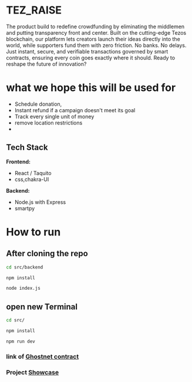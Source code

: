 # TEZ_RAISE

The product build to redefine crowdfunding by eliminating the middlemen and putting transparency front and center. Built on the cutting-edge Tezos blockchain, our platform lets creators launch their ideas directly into the world, while supporters fund them with zero friction. No banks. No delays. Just instant, secure, and verifiable transactions governed by smart contracts, ensuring every coin goes exactly where it should. Ready to reshape the future of innovation?

# what we hope this will be used for
- Schedule donation,
- Instant refund if a campaign doesn't meet its goal
- Track every single unit of money
- remove location restrictions
-

## Tech Stack

**Frontend:**

- React / Taquito
- css,chakra-UI

**Backend:**
- Node.js with Express
- smartpy

# How to run
## After cloning the repo 
```bash
cd src/backend
```

```bash
npm install
```

```bash
node index.js
```
## open new Terminal
```bash
cd src/
```
```bash
npm install
```
```bash
npm run dev
```

###  link of  [Ghostnet contract](https://ghostnet.tzkt.io/KT1ST7nQQ2mRreMfmsNnovChtfktTuf6t38M/operations/)

### Project [Showcase](https://www.youtube.com/playlist?list=PLqxZIb6wmNoyQ_jR9qsHmpAithiu-R2FL) 



  
  
